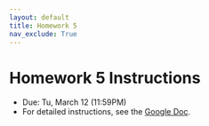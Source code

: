 ```yaml
---
layout: default
title: Homework 5
nav_exclude: True
---
```


# Homework 5 Instructions
* Due: Tu, March 12 (11:59PM)
* For detailed instructions, see the [Google Doc](https://docs.google.com/document/d/1KTlvBi4rlMHGfkXBRV72Ml-MoKdALueaEoIPpmpsJIk/edit?usp=sharing).